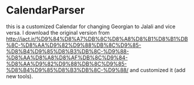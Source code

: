 # CalendarParser
this is a customized Calendar for changing Georgian to Jalali and vice versa.
I download the original version from http://iact.ir/%D9%84%D8%A7%DB%8C%D8%A8%D8%B1%D8%B1%DB%8C-%D8%AA%D9%82%D9%88%DB%8C%D9%85-%D8%B4%D9%85%D8%B3%DB%8C-%D9%88-%D8%AA%D8%A8%D8%AF%DB%8C%D9%84-%D8%AA%D9%82%D9%88%DB%8C%D9%85-%D8%B4%D9%85%D8%B3%DB%8C-%D9%88/ and customized it (add new tools).
